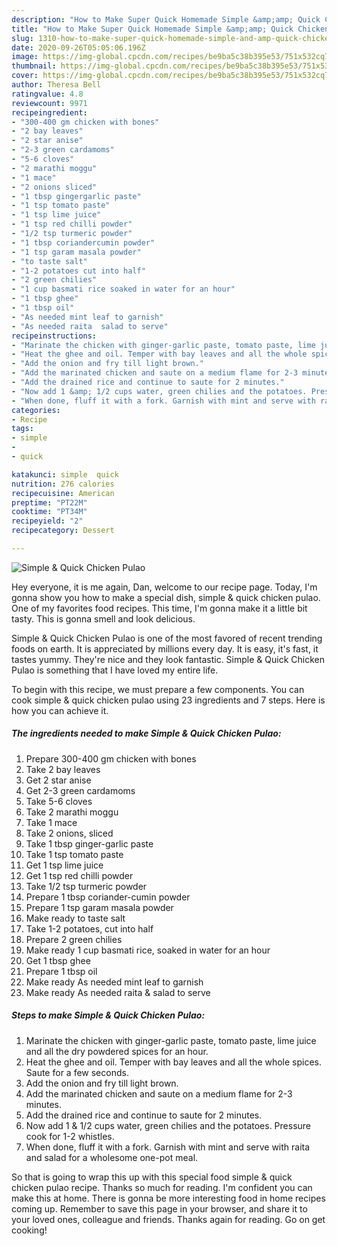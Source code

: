 ```yaml
---
description: "How to Make Super Quick Homemade Simple &amp;amp; Quick Chicken Pulao"
title: "How to Make Super Quick Homemade Simple &amp;amp; Quick Chicken Pulao"
slug: 1310-how-to-make-super-quick-homemade-simple-and-amp-quick-chicken-pulao
date: 2020-09-26T05:05:06.196Z
image: https://img-global.cpcdn.com/recipes/be9ba5c38b395e53/751x532cq70/simple-quick-chicken-pulao-recipe-main-photo.jpg
thumbnail: https://img-global.cpcdn.com/recipes/be9ba5c38b395e53/751x532cq70/simple-quick-chicken-pulao-recipe-main-photo.jpg
cover: https://img-global.cpcdn.com/recipes/be9ba5c38b395e53/751x532cq70/simple-quick-chicken-pulao-recipe-main-photo.jpg
author: Theresa Bell
ratingvalue: 4.8
reviewcount: 9971
recipeingredient:
- "300-400 gm chicken with bones"
- "2 bay leaves"
- "2 star anise"
- "2-3 green cardamoms"
- "5-6 cloves"
- "2 marathi moggu"
- "1 mace"
- "2 onions sliced"
- "1 tbsp gingergarlic paste"
- "1 tsp tomato paste"
- "1 tsp lime juice"
- "1 tsp red chilli powder"
- "1/2 tsp turmeric powder"
- "1 tbsp coriandercumin powder"
- "1 tsp garam masala powder"
- "to taste salt"
- "1-2 potatoes cut into half"
- "2 green chilies"
- "1 cup basmati rice soaked in water for an hour"
- "1 tbsp ghee"
- "1 tbsp oil"
- "As needed mint leaf to garnish"
- "As needed raita  salad to serve"
recipeinstructions:
- "Marinate the chicken with ginger-garlic paste, tomato paste, lime juice and all the dry powdered spices for an hour."
- "Heat the ghee and oil. Temper with bay leaves and all the whole spices. Saute for a few seconds."
- "Add the onion and fry till light brown."
- "Add the marinated chicken and saute on a medium flame for 2-3 minutes."
- "Add the drained rice and continue to saute for 2 minutes."
- "Now add 1 &amp; 1/2 cups water, green chilies and the potatoes. Pressure cook for 1-2 whistles."
- "When done, fluff it with a fork. Garnish with mint and serve with raita and salad for a wholesome one-pot meal."
categories:
- Recipe
tags:
- simple
- 
- quick

katakunci: simple  quick 
nutrition: 276 calories
recipecuisine: American
preptime: "PT22M"
cooktime: "PT34M"
recipeyield: "2"
recipecategory: Dessert

---
```



![Simple &amp; Quick Chicken Pulao](https://img-global.cpcdn.com/recipes/be9ba5c38b395e53/751x532cq70/simple-quick-chicken-pulao-recipe-main-photo.jpg)

Hey everyone, it is me again, Dan, welcome to our recipe page. Today, I'm gonna show you how to make a special dish, simple &amp; quick chicken pulao. One of my favorites food recipes. This time, I'm gonna make it a little bit tasty. This is gonna smell and look delicious.

Simple &amp; Quick Chicken Pulao is one of the most favored of recent trending foods on earth. It is appreciated by millions every day. It is easy, it's fast, it tastes yummy. They're nice and they look fantastic. Simple &amp; Quick Chicken Pulao is something that I have loved my entire life.




To begin with this recipe, we must prepare a few components. You can cook simple &amp; quick chicken pulao using 23 ingredients and 7 steps. Here is how you can achieve it.

<!--inarticleads1-->

##### The ingredients needed to make Simple &amp; Quick Chicken Pulao:

1. Prepare 300-400 gm chicken with bones
1. Take 2 bay leaves
1. Get 2 star anise
1. Get 2-3 green cardamoms
1. Take 5-6 cloves
1. Take 2 marathi moggu
1. Take 1 mace
1. Take 2 onions, sliced
1. Take 1 tbsp ginger-garlic paste
1. Take 1 tsp tomato paste
1. Get 1 tsp lime juice
1. Get 1 tsp red chilli powder
1. Take 1/2 tsp turmeric powder
1. Prepare 1 tbsp coriander-cumin powder
1. Prepare 1 tsp garam masala powder
1. Make ready to taste salt
1. Take 1-2 potatoes, cut into half
1. Prepare 2 green chilies
1. Make ready 1 cup basmati rice, soaked in water for an hour
1. Get 1 tbsp ghee
1. Prepare 1 tbsp oil
1. Make ready As needed mint leaf to garnish
1. Make ready As needed raita &amp; salad to serve




<!--inarticleads2-->

##### Steps to make Simple &amp; Quick Chicken Pulao:

1. Marinate the chicken with ginger-garlic paste, tomato paste, lime juice and all the dry powdered spices for an hour.
1. Heat the ghee and oil. Temper with bay leaves and all the whole spices. Saute for a few seconds.
1. Add the onion and fry till light brown.
1. Add the marinated chicken and saute on a medium flame for 2-3 minutes.
1. Add the drained rice and continue to saute for 2 minutes.
1. Now add 1 &amp; 1/2 cups water, green chilies and the potatoes. Pressure cook for 1-2 whistles.
1. When done, fluff it with a fork. Garnish with mint and serve with raita and salad for a wholesome one-pot meal.




So that is going to wrap this up with this special food simple &amp; quick chicken pulao recipe. Thanks so much for reading. I'm confident you can make this at home. There is gonna be more interesting food in home recipes coming up. Remember to save this page in your browser, and share it to your loved ones, colleague and friends. Thanks again for reading. Go on get cooking!

